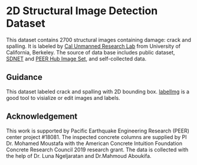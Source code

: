 
2D Structural Image Detection Dataset
===============

This dataset contains 2700 structural images containing damage: crack and spalling. It is labeled by [Cal Unmanned Research Lab](http://unmanned.berkeley.edu/) from University of California, Berkeley. The source of data base includes public dataset, [SDNET](https://digitalcommons.usu.edu/all_datasets/48/) and [PEER Hub Image Set](https://apps.peer.berkeley.edu/phi-net/), and self-collected data.

Guidance
----------

This dataset labeled crack and spalling with 2D bounding box. [labelImg](https://github.com/heartexlabs/labelImg) is a good tool to visialize or edit images and labels.

Acknowledgement
-----

This work is supported by Pacific Earthquake Engineering Research (PEER) center project #18081. The inspected concrete columns are supplied by PI Dr. Mohamed Moustafa with the American Concrete Intuition Foundation Concrete Research Council 2019 research grant. The data is collected with the help of Dr. Luna Ngeljaratan and Dr.Mahmoud Aboukifa.
